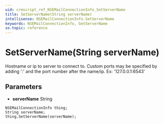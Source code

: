 ```yaml
---
uid: crmscript_ref_NSEMailConnectionInfo_SetServerName
title: SetServerName(String serverName)
intellisense: NSEMailConnectionInfo.SetServerName
keywords: NSEMailConnectionInfo, GetServerName
so.topic: reference
---
```


# SetServerName(String serverName)

Hostname or ip to server to connect to. Custom ports may be specified by adding ':' and the port number after the name/ip. Ex: '127.0.0.1:6543'

## Parameters

* **serverName** String

```crmscript
NSEMailConnectionInfo thing;
String serverName;
thing.SetServerName(serverName);
```

